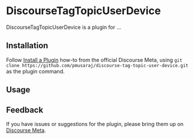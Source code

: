 # DiscourseTagTopicUserDevice

DiscourseTagTopicUserDevice is a plugin for ...

## Installation

Follow [Install a Plugin](https://meta.discourse.org/t/install-a-plugin/19157)
how-to from the official Discourse Meta, using `git clone https://github.com/pmusaraj/discourse-tag-topic-user-device.git`
as the plugin command.

## Usage

## Feedback

If you have issues or suggestions for the plugin, please bring them up on
[Discourse Meta](https://meta.discourse.org).
